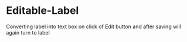 # Editable-Label
Converting label into text box on click of Edit button and after saving will again turn to label
